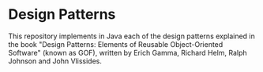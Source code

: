 # Design Patterns

This repository implements in Java each of the design patterns explained 
in the book "Design Patterns: Elements of Reusable Object-Oriented Software" 
(known as GOF), written by Erich Gamma, Richard Helm, Ralph Johnson and 
John Vlissides.

